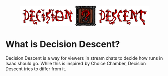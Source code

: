 <p align="center">
<img src="resources/assets/logo.png">
</p>


# What is Decision Descent?

Decision Descent is a way for viewers in stream chats to decide how runs in Isaac 
should go.  While this is inspired by Choice Chamber, Decision Descent tries to 
differ from it.
